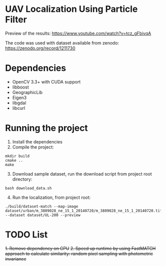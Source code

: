# UAV Localization Using Particle Filter

Preview of the results:
https://www.youtube.com/watch?v=tcz_gFbivqA

The code was used with dataset available from zenodo:
https://zenodo.org/record/1211730

# Dependencies

* OpenCV 3.3+ with CUDA support
* libboost
* GeographicLib
* Eigen3
* libgdal
* libcurl

# Running the project

1. Install the dependencies
2. Compile the project:
```
mkdir build
cmake ..
make
``` 
3. Download sample dataset, run the download script from project root directory:
```
bash download_data.sh
```
4. Run the localization, from project root:
```
./build/dataset-match --map-image dataset/urban/m_3809028_ne_15_1_20140720/m_3809028_ne_15_1_20140720.tif --dataset dataset/UL-200 --preview
```

# TODO List

~~1. Remove dependency on GPU~~
~~2. Speed up runtime by using FastMATCH approach to calculate similarity: random pixel sampling with photometric invariance~~
